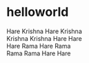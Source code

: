 # helloworld

Hare Krishna Hare Krishna<br>
Krishna Krishna Hare Hare<br>
Hare Rama Hare Rama<br>
Rama Rama Hare Hare<br>
